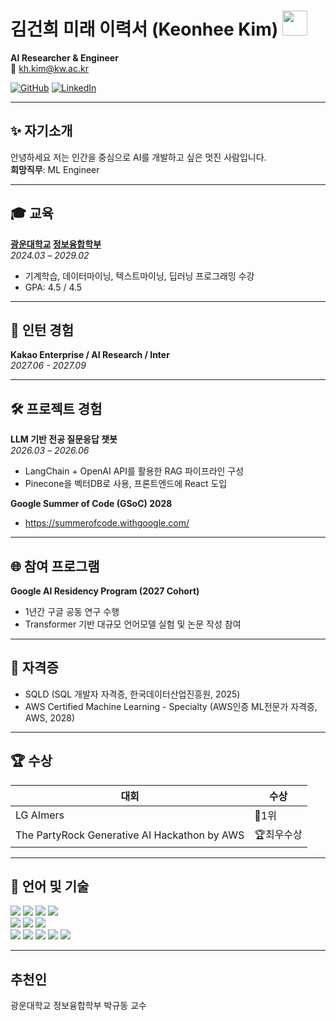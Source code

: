 # 김건희 미래 이력서 (Keonhee Kim)  <img height="40" src="https://emoji.gg/assets/emoji/7333-parrotdance.gif">

**AI Researcher & Engineer**  
📧 kh.kim@kw.ac.kr    

[![GitHub](https://stickermirchi.com/wp-content/uploads/2023/08/GitHub-Logo-Sticker-2-100x100.png)](https://github.com/KeonH-2) [![LinkedIn](https://media.licdn.com/dms/image/v2/C560BAQHaVYd13rRz3A/company-logo_100_100/company-logo_100_100/0/1638831590218/linkedin_logo?e=2147483647&v=beta&t=_PvUQac1LcQjfzQ33gtxFqjvIxBbtsM9ZqIxLs5QcFI)](https://www.linkedin.com/in/KeonH2)

---

## ✨ 자기소개  
안녕하세요 저는 인간을 중심으로 AI를 개발하고 싶은 멋진 사람입니다.<br>
**희망직무**: ML Engineer

---

## 🎓 교육  
**[광운대학교](https://www.kw.ac.kr/) [정보융합학부](https://ic.kw.ac.kr/main/main.php)**  
_2024.03 – 2029.02_  
- 기계학습, 데이터마이닝, 텍스트마이닝, 딥러닝 프로그래밍 수강  
- GPA: 4.5 / 4.5  

---

## 💼 인턴 경험  
**Kakao Enterprise / AI Research / Inter** <br>
_2027.06 - 2027.09_

---

## 🛠 프로젝트 경험 
**LLM 기반 전공 질문응답 챗봇**  
_2026.03 – 2026.06_  
- LangChain + OpenAI API를 활용한 RAG 파이프라인 구성  
- Pinecone을 벡터DB로 사용, 프론트엔드에 React 도입

**Google Summer of Code (GSoC) 2028**  
- https://summerofcode.withgoogle.com/

---

## 🌐 참여 프로그램 
**Google AI Residency Program (2027 Cohort)**  
- 1년간 구글 공동 연구 수행
- Transformer 기반 대규모 언어모델 실험 및 논문 작성 참여
  
---

## 📜 자격증 
- SQLD (SQL 개발자 자격증, 한국데이터산업진흥원, 2025)
- AWS Certified Machine Learning - Specialty (AWS인증 ML전문가 자격증, AWS, 2028)

---

## 🏆 수상  

|대회                                          |수상
|---------------------------------------------|--------------------|
| LG AImers                                   | 🥇1위               |
|The PartyRock Generative AI Hackathon by AWS | 🏆최우수상            |


---

## 💬 언어 및 기술  
<img src="https://img.shields.io/badge/python-3776AB?style=for-the-badge&logo=python&logoColor=white"> <img src="https://img.shields.io/badge/c++-00599C?style=for-the-badge&logo=c%2B%2B&logoColor=white"> <img src="https://img.shields.io/badge/java-007396?style=for-the-badge&logo=java&logoColor=white"> <img src="https://img.shields.io/badge/mysql-4479A1?style=for-the-badge&logo=mysql&logoColor=white">
<br>
<img src="https://img.shields.io/badge/pytorch-EE4C2C?style=for-the-badge&logo=pytorch&logoColor=white"> <img src="https://img.shields.io/badge/TensorFlow-FF6F00?style=for-the-badge&logo=TensorFlow&logoColor=white"> <img src="https://img.shields.io/badge/scikitlearn-F7931E?style=for-the-badge&logo=scikitlearn&logoColor=white">
<br>
<img src="https://img.shields.io/badge/github-181717?style=for-the-badge&logo=github&logoColor=white"> <img src="https://img.shields.io/badge/docker-2496ED?style=for-the-badge&logo=docker&logoColor=white"> <img src="https://img.shields.io/badge/fastapi-009688?style=for-the-badge&logo=fastapi&logoColor=white"> <img src="https://img.shields.io/badge/langchain-1C3C3C?style=for-the-badge&logo=langchain&logoColor=white"> <img src="https://img.shields.io/badge/weightsandbiases-FFBE00?style=for-the-badge&logo=weightsandbiases&logoColor=white">

---

## 추천인
광운대학교 정보융합학부 박규동 교수

